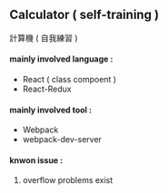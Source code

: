 ## Calculator ( self-training )
計算機 ( 自我練習 )

#### mainly involved language :
 * React ( class compoent )
 * React-Redux

#### mainly involved tool :
*   Webpack
*   webpack-dev-server

#### knwon issue :
1. overflow problems exist